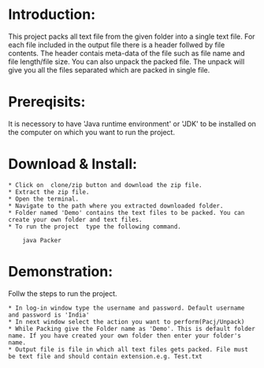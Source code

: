 
# Introduction:
This project packs all text file from the given folder into a single text file. For each file included in the 
output file there is a header follwed by file contents. The header contais meta-data of the file such as file name
and file length/file size.  You can also unpack the packed file. The unpack will give you all the files separated 
which are packed in single file.

# Prereqisits:
   It is necessory to have 'Java runtime environment' or 'JDK' to be installed on the computer on which you want to run the project.
# Download & Install:
    * Click on  clone/zip button and download the zip file. 
    * Extract the zip file.
    * Open the terminal.
    * Navigate to the path where you extracted downloaded folder.
    * Folder named 'Demo' contains the text files to be packed. You can create your own folder and text files.
    * To run the project  type the following command. 

        java Packer

# Demonstration:
   Follw the steps to run the project.

    * In log-in window type the username and password. Default username and password is 'India'
    * In next window select the action you want to perform(Pacj/Unpack)
    * While Packing give the Folder name as 'Demo'. This is default folder name. If you have created your own folder then enter your folder's name. 
    * Output file is file in which all text files gets packed. File must be text file and should contain extension.e.g. Test.txt
